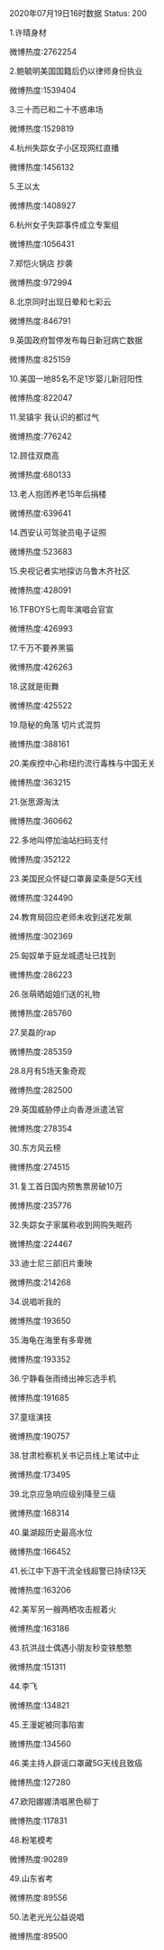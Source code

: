 2020年07月19日16时数据
Status: 200

1.许晴身材

微博热度:2762254

2.鲍毓明美国国籍后仍以律师身份执业

微博热度:1539404

3.三十而已和二十不惑串场

微博热度:1529819

4.杭州失踪女子小区现网红直播

微博热度:1456132

5.王以太

微博热度:1408927

6.杭州女子失踪事件成立专案组

微博热度:1056431

7.郑恺火锅店 抄袭

微博热度:972994

8.北京同时出现日晕和七彩云

微博热度:846791

9.英国政府暂停发布每日新冠病亡数据

微博热度:825159

10.美国一地85名不足1岁婴儿新冠阳性

微博热度:822047

11.吴镇宇 我认识的都过气

微博热度:776242

12.顾佳双商高

微博热度:680133

13.老人抱团养老15年后捐楼

微博热度:639641

14.西安认可驾驶员电子证照

微博热度:523683

15.央视记者实地探访乌鲁木齐社区

微博热度:428091

16.TFBOYS七周年演唱会官宣

微博热度:426993

17.千万不要养黑猫

微博热度:426263

18.这就是街舞

微博热度:425522

19.隐秘的角落 切片式混剪

微博热度:388161

20.美疾控中心称纽约流行毒株与中国无关

微博热度:363215

21.张思源淘汰

微博热度:360662

22.多地叫停加油站扫码支付

微博热度:352122

23.美国民众怀疑口罩鼻梁条是5G天线

微博热度:324490

24.教育局回应老师未收到送花发飙

微博热度:302369

25.匈奴单于庭龙城遗址已找到

微博热度:286223

26.张萌晒姐姐们送的礼物

微博热度:285760

27.吴磊的rap

微博热度:285359

28.8月有5场天象奇观

微博热度:282500

29.英国威胁停止向香港派遣法官

微博热度:278354

30.东方风云榜

微博热度:274515

31.复工首日国内预售票房破10万

微博热度:235776

32.失踪女子家属称收到网购失眠药

微博热度:224467

33.迪士尼三部旧片重映

微博热度:214268

34.说唱听我的

微博热度:193650

35.海龟在海里有多卑微

微博热度:193352

36.宁静看张雨绮出神忘选手机

微博热度:191685

37.童瑶演技

微博热度:190757

38.甘肃检察机关书记员线上笔试中止

微博热度:173495

39.北京应急响应级别降至三级

微博热度:168314

40.巢湖超历史最高水位

微博热度:166452

41.长江中下游干流全线超警已持续13天

微博热度:163206

42.美军另一艘两栖攻击舰着火

微博热度:163186

43.抗洪战士偶遇小朋友秒变铁憨憨

微博热度:151311

44.李飞

微博热度:134821

45.王漫妮被同事陷害

微博热度:134560

46.美主持人辟谣口罩藏5G天线且致癌

微博热度:127280

47.欧阳娜娜清唱黑色柳丁

微博热度:117831

48.粉笔模考

微博热度:90289

49.山东省考

微博热度:89556

50.法老光光公益说唱

微博热度:89500

